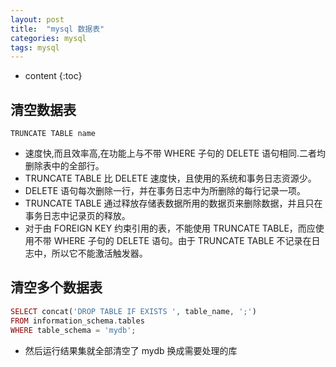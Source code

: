 ```yaml
---
layout: post
title:  "mysql 数据表"
categories: mysql
tags: mysql
---
```


* content
{:toc}

## 清空数据表
```mysql
TRUNCATE TABLE name
```
* 速度快,而且效率高,在功能上与不带 WHERE 子句的 DELETE 语句相同.二者均删除表中的全部行。
* TRUNCATE TABLE 比 DELETE 速度快，且使用的系统和事务日志资源少。
* DELETE 语句每次删除一行，并在事务日志中为所删除的每行记录一项。
* TRUNCATE TABLE 通过释放存储表数据所用的数据页来删除数据，并且只在事务日志中记录页的释放。
* 对于由 FOREIGN KEY 约束引用的表，不能使用 TRUNCATE TABLE，而应使用不带 WHERE 子句的 DELETE 语句。由于 TRUNCATE TABLE 不记录在日志中，所以它不能激活触发器。






## 清空多个数据表
```php
SELECT concat('DROP TABLE IF EXISTS ', table_name, ';')
FROM information_schema.tables
WHERE table_schema = 'mydb';
```
* 然后运行结果集就全部清空了 mydb 换成需要处理的库
